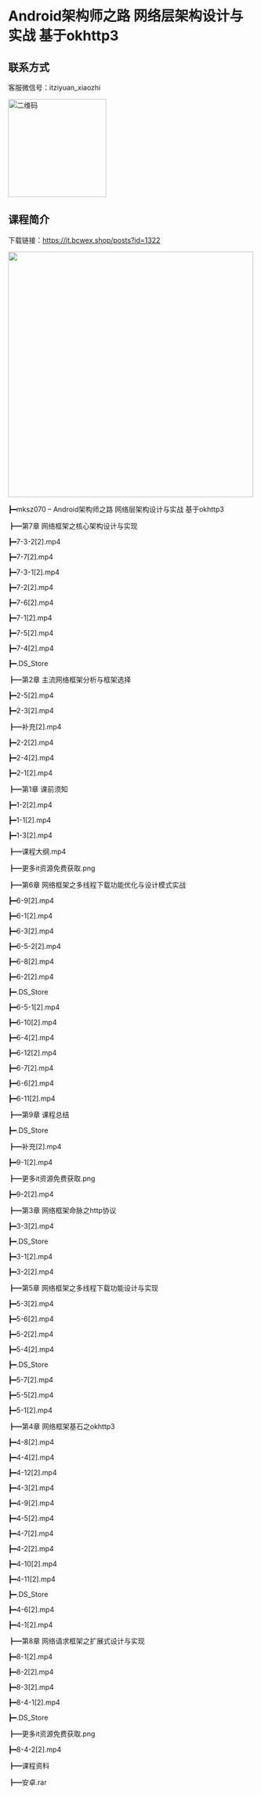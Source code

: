 # Android架构师之路 网络层架构设计与实战 基于okhttp3

## 联系方式

客服微信号：itziyuan_xiaozhi

<img src="https://ziyuanyun.oss-cn-guangzhou.aliyuncs.com/common/20240614073449/666b82192834a.jpg" width="200" height="200" alt="二维码">

## 课程简介

下载链接：https://it.bcwex.shop/posts?id=1322

<img src="https://ziyuanyun.oss-cn-guangzhou.aliyuncs.com/yun/20240515153703/6644661fef349.jpg" width="500" alt="">

  ┣━mksz070 &#8211; Android架构师之路 网络层架构设计与实战 基于okhttp3

 ┣━第7章 网络框架之核心架构设计与实现

 ┣━7-3-2[2].mp4

 ┣━7-7[2].mp4

 ┣━7-3-1[2].mp4

 ┣━7-2[2].mp4

 ┣━7-6[2].mp4

 ┣━7-1[2].mp4

 ┣━7-5[2].mp4

 ┣━7-4[2].mp4

 ┣━.DS_Store

 ┣━第2章 主流网络框架分析与框架选择

 ┣━2-5[2].mp4

 ┣━2-3[2].mp4

 ┣━补充[2].mp4

 ┣━2-2[2].mp4

 ┣━2-4[2].mp4

 ┣━2-1[2].mp4

 ┣━第1章 课前须知

 ┣━1-2[2].mp4

 ┣━1-1[2].mp4

 ┣━1-3[2].mp4

 ┣━课程大纲.mp4

 ┣━更多it资源免费获取.png

 ┣━第6章 网络框架之多线程下载功能优化与设计模式实战

 ┣━6-9[2].mp4

 ┣━6-1[2].mp4

 ┣━6-3[2].mp4

 ┣━6-5-2[2].mp4

 ┣━6-8[2].mp4

 ┣━6-2[2].mp4

 ┣━.DS_Store

 ┣━6-5-1[2].mp4

 ┣━6-10[2].mp4

 ┣━6-4[2].mp4

 ┣━6-12[2].mp4

 ┣━6-7[2].mp4

 ┣━6-6[2].mp4

 ┣━6-11[2].mp4

 ┣━第9章 课程总结

 ┣━.DS_Store

 ┣━补充[2].mp4

 ┣━9-1[2].mp4

 ┣━更多it资源免费获取.png

 ┣━9-2[2].mp4

 ┣━第3章 网络框架命脉之http协议

 ┣━3-3[2].mp4

 ┣━.DS_Store

 ┣━3-1[2].mp4

 ┣━3-2[2].mp4

 ┣━第5章 网络框架之多线程下载功能设计与实现

 ┣━5-3[2].mp4

 ┣━5-6[2].mp4

 ┣━5-2[2].mp4

 ┣━5-4[2].mp4

 ┣━.DS_Store

 ┣━5-7[2].mp4

 ┣━5-5[2].mp4

 ┣━5-1[2].mp4

 ┣━第4章 网络框架基石之okhttp3

 ┣━4-8[2].mp4

 ┣━4-4[2].mp4

 ┣━4-12[2].mp4

 ┣━4-3[2].mp4

 ┣━4-9[2].mp4

 ┣━4-5[2].mp4

 ┣━4-7[2].mp4

 ┣━4-2[2].mp4

 ┣━4-10[2].mp4

 ┣━4-11[2].mp4

 ┣━.DS_Store

 ┣━4-6[2].mp4

 ┣━4-1[2].mp4

 ┣━第8章 网络请求框架之扩展式设计与实现

 ┣━8-1[2].mp4

 ┣━8-2[2].mp4

 ┣━8-3[2].mp4

 ┣━8-4-1[2].mp4

 ┣━.DS_Store

 ┣━更多it资源免费获取.png

 ┣━8-4-2[2].mp4

 ┣━课程资料

 ┣━安卓.rar

  